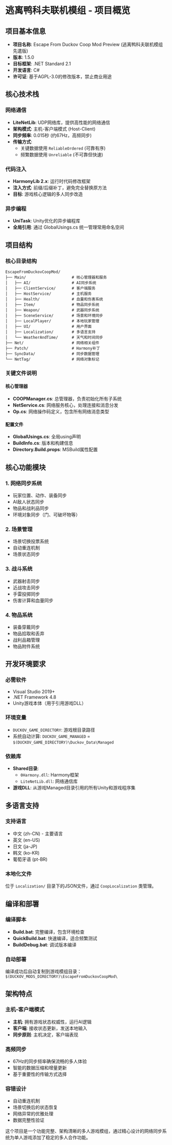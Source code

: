 # 逃离鸭科夫联机模组 - 项目概览

## 项目基本信息

- **项目名称**: Escape From Duckov Coop Mod Preview (逃离鸭科夫联机模组先遣版)
- **版本**: 1.5.0
- **目标框架**: .NET Standard 2.1
- **开发语言**: C#
- **许可证**: 基于AGPL-3.0的修改版本，禁止商业用途

## 核心技术栈

### 网络通信
- **LiteNetLib**: UDP网络库，提供高性能的网络通信
- **架构模式**: 主机-客户端模式 (Host-Client)
- **同步频率**: 0.015秒 (约67Hz，高频同步)
- **传输方式**: 
  - 关键数据使用 `ReliableOrdered` (可靠有序)
  - 频繁数据使用 `Unreliable` (不可靠但快速)

### 代码注入
- **HarmonyLib 2.x**: 运行时代码修改框架
- **注入方式**: 前缀/后缀补丁，避免完全替换原方法
- **目标**: 游戏核心逻辑的多人同步改造

### 异步编程
- **UniTask**: Unity优化的异步编程库
- **全局引用**: 通过 GlobalUsings.cs 统一管理常用命名空间

## 项目结构

### 核心目录结构
```
EscapeFromDuckovCoopMod/
├── Main/                    # 核心管理器和服务
│   ├── AI/                  # AI同步系统
│   ├── ClientService/       # 客户端服务
│   ├── HostService/         # 主机服务
│   ├── Health/              # 血量和伤害系统
│   ├── Item/                # 物品同步系统
│   ├── Weapon/              # 武器同步系统
│   ├── SceneService/        # 场景和环境同步
│   ├── LocalPlayer/         # 本地玩家管理
│   ├── UI/                  # 用户界面
│   ├── Localization/        # 多语言支持
│   └── WeatherAndTime/      # 天气和时间同步
├── Net/                     # 网络相关组件
├── Patch/                   # Harmony补丁
├── SyncData/                # 同步数据管理
└── NetTag/                  # 网络对象标记
```

### 关键文件说明

#### 核心管理器
- **COOPManager.cs**: 总管理器，负责初始化所有子系统
- **NetService.cs**: 网络服务核心，处理连接和消息分发
- **Op.cs**: 网络操作码定义，包含所有网络消息类型

#### 配置文件
- **GlobalUsings.cs**: 全局using声明
- **BuildInfo.cs**: 版本和构建信息
- **Directory.Build.props**: MSBuild属性配置

## 核心功能模块

### 1. 网络同步系统
- 玩家位置、动作、装备同步
- AI敌人状态同步
- 物品和战利品同步
- 环境对象同步（门、可破坏物等）

### 2. 场景管理
- 场景切换投票系统
- 自动重连机制
- 场景状态同步

### 3. 战斗系统
- 武器射击同步
- 近战攻击同步
- 手雷投掷同步
- 伤害计算和血量同步

### 4. 物品系统
- 装备穿戴同步
- 物品拾取和丢弃
- 战利品箱管理
- 物品附件系统

## 开发环境要求

### 必需软件
- Visual Studio 2019+
- .NET Framework 4.8
- Unity游戏本体（用于引用游戏DLL）

### 环境变量
- `DUCKOV_GAME_DIRECTORY`: 游戏根目录路径
- 系统自动计算: `DUCKOV_GAME_MANAGED` = `$(DUCKOV_GAME_DIRECTORY)\Duckov_Data\Managed`

### 依赖库
- **Shared目录**:
  - `0Harmony.dll`: Harmony框架
  - `LiteNetLib.dll`: 网络通信库
- **游戏DLL**: 从游戏Managed目录引用的所有Unity和游戏程序集

## 多语言支持

### 支持语言
- 中文 (zh-CN) - 主要语言
- 英文 (en-US)
- 日文 (ja-JP)
- 韩文 (ko-KR)
- 葡萄牙语 (pt-BR)

### 本地化文件
位于 `Localization/` 目录下的JSON文件，通过 `CoopLocalization` 类管理。

## 编译和部署

### 编译脚本
- **Build.bat**: 完整编译，包含环境检查
- **QuickBuild.bat**: 快速编译，适合频繁测试
- **BuildDebug.bat**: 调试版本编译

### 自动部署
编译成功后自动复制到游戏模组目录：
`$(DUCKOV_MODS_DIRECTORY)\EscapeFromDuckovCoopMod\`

## 架构特点

### 主机-客户端模式
- **主机**: 拥有游戏状态权威性，运行AI逻辑
- **客户端**: 接收状态更新，发送本地输入
- **同步原则**: 主机决定，客户端表现

### 高频同步
- 67Hz的同步频率确保流畅的多人体验
- 智能的数据压缩和增量更新
- 基于重要性的传输方式选择

### 容错设计
- 自动重连机制
- 场景切换后的状态恢复
- 网络异常的优雅处理
- 数据完整性验证

这个项目是一个功能完整、架构清晰的多人游戏模组，通过精心设计的网络同步系统为单人游戏添加了稳定的多人合作功能。